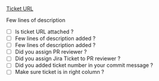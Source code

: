 [Ticket URL](https://crackle.atlassian.net/browse/{TICKET_NUMBER})

Few lines of description

- [ ] Is ticket URL attached ?
- [ ] Few lines of description added ?
- [ ] Few lines of description added ?
- [ ] Did you assign PR reviewer ?
- [ ] Did you assign Jira Ticket to PR reviewer ?
- [ ] Did you added ticket number in your commit message ?
- [ ] Make sure ticket is in right column ?
